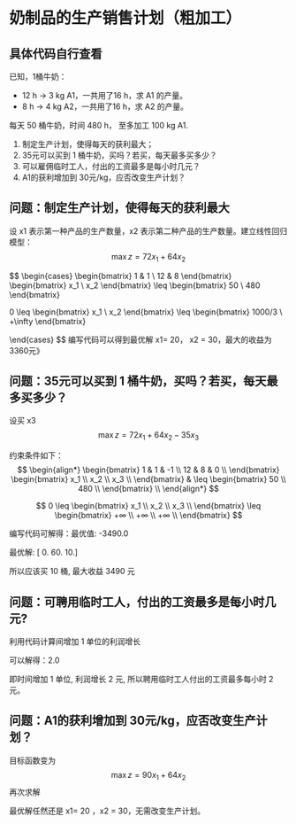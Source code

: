 # 奶制品的生产销售计划（粗加工）
## 具体代码自行查看
已知，1桶牛奶：
   - 12 h → 3 kg A1，一共用了16 h，求 A1 的产量。
   - 8 h → 4 kg A2，一共用了16 h，求 A2 的产量。

每天 50 桶牛奶，时间 480 h， 至多加工 100 kg A1.

1. 制定生产计划，使得每天的获利最大；
2. 35元可以买到 1 桶牛奶，买吗？若买，每天最多买多少？
3. 可以雇佣临时工人，付出的工资最多是每小时几元？
4. A1的获利增加到 30元/kg，应否改变生产计划？


## 问题：制定生产计划，使得每天的获利最大

设 x1 表示第一种产品的生产数量，x2 表示第二种产品的生产数量。建立线性回归模型：
$$
\max z = 72x_1 + 64x_2
$$

$$
\begin{cases}
\begin{bmatrix}
1 & 1 \\
12 & 8 
\end{bmatrix}
\begin{bmatrix}
x_1 \\
x_2 
\end{bmatrix}
\leq
\begin{bmatrix}
50 \\
480 
\end{bmatrix}

0 \leq
\begin{bmatrix}
x_1 \\
x_2 
\end{bmatrix}
\leq
\begin{bmatrix}
1000/3 \\
+\infty 
\end{bmatrix}

\end{cases}
$$
编写代码可以得到最优解 x1= 20， x2 = 30，最大的收益为 3360元》

## 问题：35元可以买到 1 桶牛奶，买吗？若买，每天最多买多少？

设买 x3
$$
\max z = 72x_1 + 64x_2 - 35x_3
$$


约束条件如下：
$$
\begin{align*}
\begin{bmatrix}
    1 & 1 & -1 \\
    12 & 8 & 0 \\
\end{bmatrix}
\begin{bmatrix}
    x_1 \\
    x_2 \\
    x_3 \\
\end{bmatrix}
& \leq
\begin{bmatrix}
    50 \\
    480 \\
\end{bmatrix} \\
\end{align*}
$$

$$
0 \leq 
\begin{bmatrix}
    x_1 \\
    x_2 \\
    x_3 \\
\end{bmatrix}
\leq
\begin{bmatrix}
   +∞ \\
   +∞ \\
   +∞ \\
\end{bmatrix}
$$

编写代码可解得：最优值: -3490.0

最优解: [ 0. 60. 10.]

所以应该买 10 桶, 最大收益 3490 元

## 问题：可聘用临时工人，付出的工资最多是每小时几元?

利用代码计算间增加 1 单位的利润增长

可以解得：2.0

即时间增加 1 单位, 利润增长 2 元, 所以聘用临时工人付出的工资最多每小时 2 元。

## 问题：A1的获利增加到 30元/kg，应否改变生产计划？

目标函数变为
$$
\max z = 90x_1 + 64x_2 
$$
再次求解

最优解任然还是 x1= 20 ，x2 = 30，无需改变生产计划。 